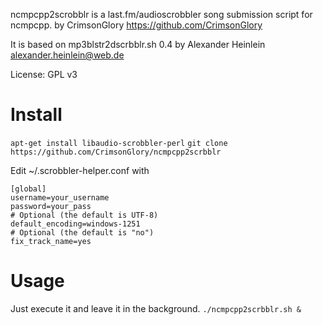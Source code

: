 ncmpcpp2scrobblr is a last.fm/audioscrobbler song submission script for ncmpcpp.
by CrimsonGlory <https://github.com/CrimsonGlory>

It is based on mp3blstr2dscrbblr.sh 0.4 by Alexander Heinlein <alexander.heinlein@web.de>

License: GPL v3

# Install
```apt-get install libaudio-scrobbler-perl```
```git clone https://github.com/CrimsonGlory/ncmpcpp2scrbblr```

Edit ~/.scrobbler-helper.conf  with
```
[global]
username=your_username
password=your_pass
# Optional (the default is UTF-8)
default_encoding=windows-1251
# Optional (the default is "no")
fix_track_name=yes
```

# Usage
Just execute it and leave it in the background.
```./ncmpcpp2scrbblr.sh & ```
